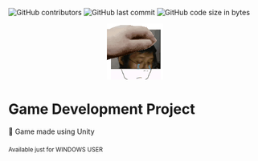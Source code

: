 ![GitHub contributors](https://img.shields.io/github/contributors/Francis-Dwiputra-A/Finals)
![GitHub last commit](https://img.shields.io/github/last-commit/Francis-Dwiputra-A/Finals)
![GitHub code size in bytes](https://img.shields.io/github/languages/code-size/Francis-Dwiputra-A/Finals)
<p align = "center"> <img src = "static/sad.gif"> </p>

# Game Development Project

🤔 Game made using Unity

<sub> Available just for WINDOWS USER </sub>




